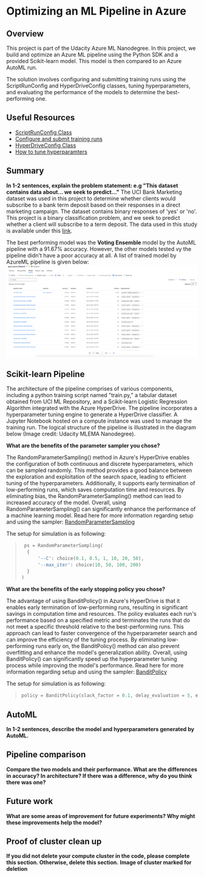 # Optimizing an ML Pipeline in Azure

## Overview
This project is part of the Udacity Azure ML Nanodegree.
In this project, we build and optimize an Azure ML pipeline using the Python SDK and a provided Scikit-learn model.
This model is then compared to an Azure AutoML run.

The solution involves configuring and submitting training runs using the ScriptRunConfig and HyperDriveConfig classes, tuning hyperparameters, and evaluating the performance of the models to determine the best-performing one.

## Useful Resources
- [ScriptRunConfig Class](https://docs.microsoft.com/en-us/python/api/azureml-core/azureml.core.scriptrunconfig?view=azure-ml-py)
- [Configure and submit training runs](https://docs.microsoft.com/en-us/azure/machine-learning/how-to-set-up-training-targets)
- [HyperDriveConfig Class](https://docs.microsoft.com/en-us/python/api/azureml-train-core/azureml.train.hyperdrive.hyperdriveconfig?view=azure-ml-py)
- [How to tune hyperparamters](https://docs.microsoft.com/en-us/azure/machine-learning/how-to-tune-hyperparameters)


## Summary
**In 1-2 sentences, explain the problem statement: e.g "This dataset contains data about... we seek to predict..."**
The UCI Bank Marketing dataset was used in this project to determine whether clients would subscribe to a bank term deposit based on their responses in a direct marketing campaign. The dataset contains binary responses of 'yes' or 'no'. This project is a binary classification problem, and we seek to predict whether a client will subscribe to a term deposit. The data used in this study is available under this [link](https://automlsamplenotebookdata.blob.core.windows.net/automl-sample-notebook-data/bankmarketing_train.csv).

The best performing model was the **Voting Ensemble** model by the AutoML pipeline with a 91.67% accuracy. However, the other models tested vy the pipeline didn't have a poor accuracy at all. A list of trained model by AzureML pipeline is given below:
![](./docs/AzureML_Results.png)

## Scikit-learn Pipeline
The architecture of the pipeline comprises of various components, including a python training script named "train.py," a tabular dataset obtained from UCI ML Repository, and a Scikit-learn Logistic Regression Algorithm integrated with the Azure HyperDrive. The pipeline incorporates a hyperparameter tuning engine to generate a HyperDrive classifier. A Jupyter Notebook hosted on a compute instance was used to manage the training run. The logical structure of the pipeline is illustrated in the diagram below (Image credit: Udacity MLEMA Nanodegree).

**What are the benefits of the parameter sampler you chose?**

The RandomParameterSampling() method in Azure's HyperDrive enables the configuration of both continuous and discrete hyperparameters, which can be sampled randomly. This method provides a good balance between the exploration and exploitation of the search space, leading to efficient tuning of the hyperparameters. Additionally, it supports early termination of low-performing runs, which saves computation time and resources. By eliminating bias, the RandomParameterSampling() method can lead to increased accuracy of the model. Overall, using RandomParameterSampling() can significantly enhance the performance of a machine learning model. Read here for more information regarding setup and using the sampler: [RandomParameterSampling](https://learn.microsoft.com/en-us/python/api/azureml-train-core/azureml.train.hyperdrive.randomparametersampling?view=azure-ml-py)

The setup for simulation is as following:
>  ``` python
>   ps = RandomParameterSampling(
>    {
>        '--C': choice(0.1, 0.5, 1, 10, 20, 50),
>        '--max_iter': choice(10, 50, 100, 200)
>    }
>)
>   ```

**What are the benefits of the early stopping policy you chose?** 

The advantage of using BanditPolicy() in Azure's HyperDrive is that it enables early termination of low-performing runs, resulting in significant savings in computation time and resources. The policy evaluates each run's performance based on a specified metric and terminates the runs that do not meet a specific threshold relative to the best-performing runs. This approach can lead to faster convergence of the hyperparameter search and can improve the efficiency of the tuning process. By eliminating low-performing runs early on, the BanditPolicy() method can also prevent overfitting and enhance the model's generalization ability. Overall, using BanditPolicy() can significantly speed up the hyperparameter tuning process while improving the model's performance.
Read here for more information regarding setup and using the sampler: [BanditPolicy](https://learn.microsoft.com/en-us/python/api/azureml-train-core/azureml.train.hyperdrive.banditpolicy?view=azure-ml-py&preserve-view=true#&preserve-view=truedefinition)

The setup for simulation is as following:
>   ```python
>   policy = BanditPolicy(slack_factor = 0.1, delay_evaluation = 5, evaluation_interval = 1)
>   ```

## AutoML
**In 1-2 sentences, describe the model and hyperparameters generated by AutoML.**

## Pipeline comparison
**Compare the two models and their performance. What are the differences in accuracy? In architecture? If there was a difference, why do you think there was one?**

## Future work
**What are some areas of improvement for future experiments? Why might these improvements help the model?**

## Proof of cluster clean up
**If you did not delete your compute cluster in the code, please complete this section. Otherwise, delete this section.**
**Image of cluster marked for deletion**
